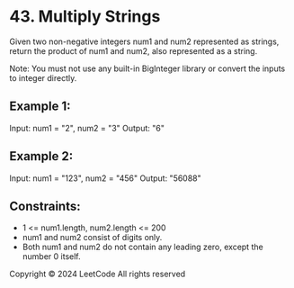 # 43. Multiply Strings
Given two non-negative integers num1 and num2 represented as strings, return the product of num1 and num2, also represented as a string.

Note: You must not use any built-in BigInteger library or convert the inputs to integer directly.

## Example 1:
Input: num1 = "2", num2 = "3"
Output: "6"

## Example 2:
Input: num1 = "123", num2 = "456"
Output: "56088"
 

## Constraints:
- 1 <= num1.length, num2.length <= 200
- num1 and num2 consist of digits only.
- Both num1 and num2 do not contain any leading zero, except the number 0 itself.

Copyright ©️ 2024 LeetCode All rights reserved
